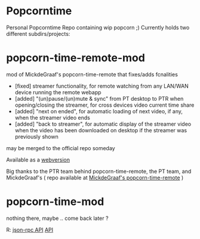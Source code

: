 # Popcorntime
Personal Popcorntime Repo containing wip popcorn ;)
Currently holds two different subdirs/projects:


popcorn-time-remote-mod
=======================
mod of MickdeGraaf's popcorn-time-remote that fixes/adds fcnalities
- [fixed] streamer functionality, for remote watching from any LAN/WAN device running the remote webapp
- [added] "(un)pause/(un)mute & sync" from PT desktop to PTR when opening/closing the streamer, for cross devices video current time share
- [added] "next on ended", for automatic loading of next video, if any, when the streamer video ends
- [added] "back to streamer", for automatic display of the streamer video when the video has been downloaded on desktop if the streamer was previously shown

may be merged to the official repo someday

Available as a [webversion](http://stephaneadamgarnier.com/Popcorntime)

Big thanks to the PTR team behind popcorn-time-remote, the PT team, and MickdeGraaf's ( repo available at [MickdeGraaf's popcorn-time-remote](https://github.com/MickdeGraaf/popcorn-time-remote) )


popcorn-time-mod
================
nothing there, maybe .. come back later ?


R: 
[json-rpc API](https://git.popcorntime.io/popcorntime/desktop/blob/master/docs/json-rpc-api.md)
[API](https://git.popcorntime.io/popcorntime/eztv-api/tree/master)
